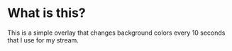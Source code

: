 # What is this?

This is a simple overlay that changes background colors every 10 seconds that I use for my stream.
